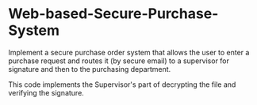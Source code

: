 # Web-based-Secure-Purchase-System

Implement a secure purchase order system that allows the user to enter a purchase
request and routes it (by secure email) to a supervisor for signature and then to the
purchasing department.

This code implements the Supervisor's part of decrypting the file and verifying the signature.
